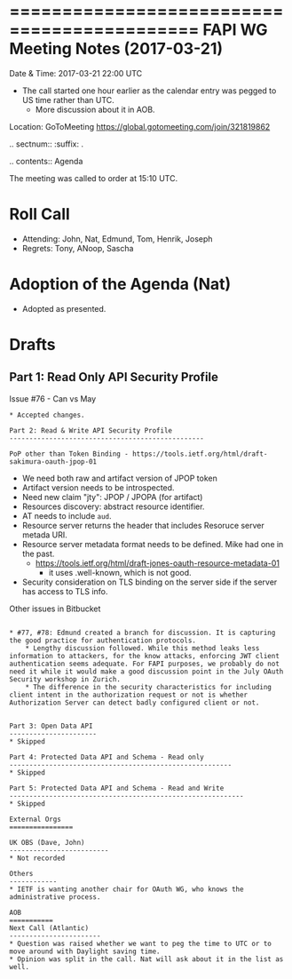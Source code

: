 ============================================
FAPI WG Meeting Notes (2017-03-21)
============================================
Date & Time: 2017-03-21 22:00 UTC

* The call started one hour earlier as the calendar entry was pegged to US time rather than UTC. 
    * More discussion about it in AOB. 

Location: GoToMeeting https://global.gotomeeting.com/join/321819862

.. sectnum:: 
   :suffix: .


.. contents:: Agenda

The meeting was called to order at 15:10 UTC. 


Roll Call
===========
* Attending: John, Nat, Edmund, Tom, Henrik, Joseph
* Regrets: Tony, ANoop, Sascha


Adoption of the Agenda (Nat)
==================================
* Adopted as presented. 

Drafts
==========

Part 1: Read Only API Security Profile
---------------------------------------------

Issue #76 - Can vs May
~~~~~~~~~~~~~~~~~~~~~~~~~~
* Accepted changes. 

Part 2: Read & Write API Security Profile
-------------------------------------------------

PoP other than Token Binding - https://tools.ietf.org/html/draft-sakimura-oauth-jpop-01
~~~~~~~~~~~~~~~~~~~~~~~~~~~~~~~~~~~~~~~~~~~~~~~~~~~~~~~~~~~~~~~~~~~~~~~~~~~~~~~~~~~~~~~~~~~
* We need both raw and artifact version of JPOP token
* Artifact version needs to be introspected. 
* Need new claim "jty": JPOP / JPOPA (for artifact)
* Resources discovery: abstract resource identifier. 
* AT needs to include `aud`. 
* Resource server returns the header that includes Resoruce server metada URI. 
* Resource server metadata format needs to be defined. Mike had one in the past. 
    * https://tools.ietf.org/html/draft-jones-oauth-resource-metadata-01
        * it uses .well-known, which is not good. 
* Security consideration on TLS binding on the server side if the server has access to TLS info. 

Other issues in Bitbucket
~~~~~~~~~~~~~~~~~~~~~~~~~~~~~~~~~~~

* #77, #78: Edmund created a branch for discussion. It is capturing the good practice for authentication protocols. 
    * Lengthy discussion followed. While this method leaks less information to attackers, for the know attacks, enforcing JWT client authentication seems adequate. For FAPI purposes, we probably do not need it while it would make a good discussion point in the July OAuth Security workshop in Zurich. 
    * The difference in the security characteristics for including client intent in the authorization request or not is whether Authorization Server can detect badly configured client or not. 


Part 3: Open Data API
----------------------
* Skipped

Part 4: Protected Data API and Schema - Read only
--------------------------------------------------------
* Skipped

Part 5: Protected Data API and Schema - Read and Write
-----------------------------------------------------------
* Skipped

External Orgs
================

UK OBS (Dave, John)
-------------------------
* Not recorded

Others
------------
* IETF is wanting another chair for OAuth WG, who knows the administrative process. 

AOB
===========
Next Call (Atlantic)
-----------------------
* Question was raised whether we want to peg the time to UTC or to move around with Daylight saving time. 
* Opinion was split in the call. Nat will ask about it in the list as well.